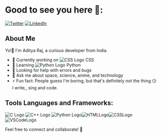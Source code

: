 # Good to see you here 👀:
[![Twitter](https://img.shields.io/badge/Twitter-blue?logo=twitter&style=for-the-badge)](https://x.com/childofprophcy1?t=ZGAM2n45b-Wjb1Q6b3NkGw&s=09)&nbsp;[![LinkedIn](https://img.shields.io/badge/LinkedIn-blue?logo=linkedin&style=for-the-badge)](http://www.linkedin.com/in/aditya-raj-11o2)

## About Me

Yo!👋 I'm Aditya Raj, a curious developer from India. 

- 🔭 Currently working on ![CSS Logo](https://img.icons8.com/color/24/000000/css3.png) CSS
- 🌱 Learning ![Python Logo](https://img.icons8.com/color/24/000000/python.png) Python
- 🤝 Looking for help with errors and bugs
- 💬 Ask me about space, science, anime, and technology
- ⚡ Fun fact: People guess I'm boring, but that's definitely not the thing 😏
I write,, sing and code.

## Tools Languages and Frameworks:

![C Logo](https://img.icons8.com/color/24/000000/c-programming.png) ![C++ Logo](https://img.icons8.com/color/24/000000/c-plus-plus-logo.png) ![Python Logo](https://img.icons8.com/color/24/000000/python.png)![HTMLLogo](https://img.icons8.com/color/24/000000/html-5.png)![CSSLogo](https://img.icons8.com/color/24/000000/css3.png)![VSCodeLogo](https://img.icons8.com/color/24/000000/visual-studio-code-2019.png)

Feel free to connect and collaborate! 🚀